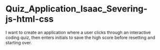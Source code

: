 # Quiz_Application_Isaac_Severing-js-html-css
I want to create an application where a user clicks through an interactive coding quiz, then enters initials to save the high score before resetting and starting over.

